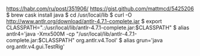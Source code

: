 https://habr.com/ru/post/351906/
https://gist.github.com/mattmcd/5425206
$ brew cask install java
$ cd /usr/local/lib
$ curl -O http://www.antlr.org/download/antlr-4.7.1-complete.jar
$ export CLASSPATH=".:/usr/local/lib/antlr-4.7.1-complete.jar:$CLASSPATH"
$ alias antlr4='java -Xmx500M -cp "/usr/local/lib/antlr-4.7.1-complete.jar:$CLASSPATH" org.antlr.v4.Tool'
$ alias grun='java org.antlr.v4.gui.TestRig'